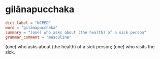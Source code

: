 # gilānapucchaka

``` toml
dict_label = "NCPED"
word = "gilānapucchaka"
summary = "(one) who asks about (the health) of a sick person"
grammar_comment = "masculine"
```

(one) who asks about (the health) of a sick person; (one) who visits the sick.


